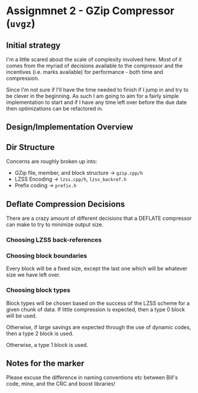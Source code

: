 # Assignmnet 2 - GZip Compressor (`uvgz`)

## Initial strategy
I'm a little scared about the scale of complexity involved here. Most of it comes from the myriad of decisions available
to the compressor and the incentives (i.e. marks available) for performance - both time and compression.

Since I'm not sure if I'll have the time needed to finish if I jump in and try to be clever in the beginning. As such I
am going to aim for a fairly simple implementation to start and if I have any time left over before the due date then 
optimizations can be refactored in.

## Design/Implementation Overview
<!-- TODO -->

## Dir Structure
Concerns are roughly broken up into:
* GZip file, member, and block structure -> `gzip.cpp/h`
* LZSS Encoding -> `lzss.cpp/h`, `lzss_backref.h`
* Prefix coding -> `prefix.h`

## Deflate Compression Decisions
There are a crazy amount of different decisions that a DEFLATE compressor can make to try to minimize output size.

<!-- TODO -->

### Choosing LZSS back-references
<!-- TODO -->

### Choosing block boundaries
Every block will be a fixed size, except the last one which will be whatever size we have left over.

### Choosing block types
Block types will be chosen based on the success of the LZSS scheme for a given chunk of data. If little compression
is expected, then a type 0 block will be used.

Otherwise, if large savings are expected through the use of dynamic codes, then a type 2 block is used.

Otherwise, a type 1 block is used.

## Notes for the marker
Please excuse the difference in naming conventions etc between Bill's code, mine, and the CRC and boost libraries! 

<!-- TODO -->